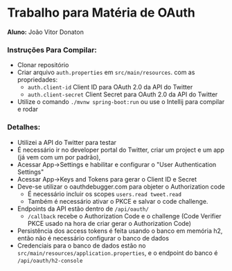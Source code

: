 # Trabalho para Matéria de OAuth

<b>Aluno:</b> João Vitor Donaton <br>

### **Instruções Para Compilar:**
- Clonar repositório
- Criar arquivo ```auth.properties``` em ```src/main/resources```. com as propriedades:
  - ```auth.client-id``` Client ID para OAuth 2.0 da API do Twitter
  - ```auth.client-secret``` Client Secret para OAuth 2.0 da API do Twitter
- Utilize o comando ```./mvnw spring-boot:run``` ou use o Intellij para compilar e rodar

### **Detalhes:**

- Utilizei a API do Twitter para testar
- É necessário ir no developer portal do Twitter, criar um project e um app (já vem com um por padrão), 
- Acessar App->Settings e habilitar e configurar o "User Authentication Settings"
- Acessar App->Keys and Tokens para gerar o Client ID e Secret
- Deve-se utilizar o oauthdebugger.com para objeter o Authorization code
  - É necessário incluir os scopes ```users.read tweet.read```
  - Também é necessário ativar o PKCE e salvar o code challenge.
- Endpoints da API estão dentro de ```/api/oauth/```
  - ```/callback``` recebe o Authorization Code e o challenge (Code Verifier PKCE usado na hora de criar gerar o Authorization Code)
- Persistência dos access tokens é feita usando o banco em memória h2, então não é necessário configurar o banco de dados
- Credenciais para o banco de dados estão no ```src/main/resources/application.properties```, e o endpoint do banco é ```/api/oauth/h2-console```
